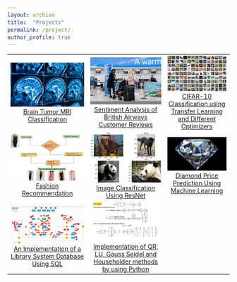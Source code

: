 ```yaml
---
layout: archive
title:  "Projects"
permalink: /project/
author_profile: true
---
```


|                               |             |                       |   
|:-----------:|:--------------------:|:-------------:|
 |![](/images/proj/tumor.png) [Brain Tumor MRI Classification](https://github.com/abolfazlaghdaee/DeepLearning/tree/main/Tensorflow/Mini_Projects/Brain_Tumor_MRI_Classification)   |![](/images/proj/Customer.png) [Sentiment Analysis of British Airways Customer Reviews](https://github.com/abolfazlaghdaee/BritishAirways_OnlineInternship)| ![](/images/proj/cifar10.png) [CIFAR-10 Classification using Transfer Learning and Different Optimizers](https://github.com/abolfazlaghdaee/Computational-Intelligence)  |
 |![](/images/proj/recommender.png) [Fashion Recommendation ](https://github.com/abolfazlaghdaee/DeepLearning/tree/main/Tensorflow/Mini_Projects/Fashion_Recommender_System)   |![](/images/proj/resent.png)[Image Classification Using ResNet](https://github.com/abolfazlaghdaee/DeepLearning/blob/main/Tensorflow/Mini_Projects/Image_classification_ResNet/image-classification-resnet.ipynb)   |  ![](/images/proj/dimond.png) [Diamond Price Prediction Using Machine Learning](https://github.com/abolfazlaghdaee/MachineLearningProjects/blob/main/Diamond_Price_Prediction/main.ipynb) |
 |![](/images/proj/db.png) [An Implementation of a Library System Database Using SQL](https://github.com/abolfazlaghdaee/DB-LibrarySystemManagement) | ![](/images/proj/linalg.png) [Implementation of QR, LU, Gauss Seidel and Householder methods by using Python](https://github.com/abolfazlaghdaee/Numerical-Linear-Algebra-Project-401-1)  |  










